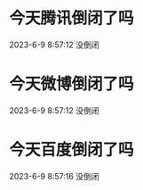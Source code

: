 # 今天腾讯倒闭了吗

2023-6-9 8:57:12 没倒闭

# 今天微博倒闭了吗

2023-6-9 8:57:12 没倒闭

# 今天百度倒闭了吗

2023-6-9 8:57:16 没倒闭

